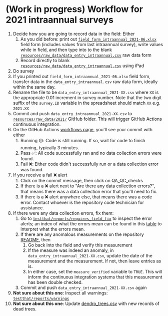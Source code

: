 # (Work in progress) Workflow for 2021 intraannual surveys

1. Decide how you are going to record data in the field: Either
    1. As you did before: print out [`field_form_intraannual_2021-06.xlsx`](https://github.com/SCBI-ForestGEO/Dendrobands/blob/master/resources/field_forms/2021) field form (includes values from last intraannual survey), write values while in field, and then type into to the blank [`resources/raw_data/data_entry_intraannual.csv`](https://github.com/SCBI-ForestGEO/Dendrobands/blob/master/resources/raw_data/data_entry_intraannual.csv) raw data form
    1. Record directly to blank [`resources/raw_data/data_entry_intraannual.csv`](https://github.com/SCBI-ForestGEO/Dendrobands/blob/master/resources/raw_data/data_entry_intraannual.csv) using iPad
1. Do survey
1. If you printed out `field_form_intraannual_2021-06.xlsx` field form, transfer data in the `data_entry_intraannual.csv` raw data form, ideally within the same day.
1. Rename the file to be `data_entry_intraannual_2021-XX.csv` where `XX` is the appropriate 0.01 increment in survey number. Note that the two digit suffix of the `survey.ID` variable in the spreadsheet should match `XX` e.g. `2021.XX`
1. Commit and push `data_entry_intraannual_2021-XX.csv` to [`resources/raw_data/2021/`](https://github.com/SCBI-ForestGEO/Dendrobands/blob/master/resources/raw_data/2021) GitHub folder. This will trigger GitHub Actions continuous integration.
1. On the GitHub Actions [workflows page](https://github.com/SCBI-ForestGEO/Dendrobands/actions), you'll see your commit with either
    1. Running 🟡: Code is still running. If so, wait for code to finish running, typically 3 minutes.
    1. Pass ✅: All code successfully ran and no data collection errors were found.
    1. Fail ❌: Either code didn't successfully run or a data collection error was found.
1. If you receive a fail ❌ alert
    1. Click on the commit message, then click on QA_QC_checks
    1. If there is a ❌ alert next to "Are there any data collection errors?", that means there was a data collection error that you'll need to fix.
    1. If there is a ❌ alert anywhere else, that means there was a code error. Contact whoever is the repository code technician for assistance.
1. If there were any data collection errors, fix them:
    1. Go to [`testthat/reports/requires_field_fix`](https://github.com/SCBI-ForestGEO/Dendrobands/blob/master/testthat/reports/requires_field_fix) to inspect the error alerts; an index of what the errors mean can be found in this [table](https://github.com/SCBI-ForestGEO/Dendrobands/blob/master/testthat/README.md) to interpret what the errors mean.
    1. If there are any anomalous measurements on the repository [README](https://github.com/SCBI-ForestGEO/Dendrobands#anomalous-measurement-report), then
        1. Go back into the field and verify this measurement
        1. If the measure was indeed an anomaly, in `data_entry_intraannual_2021-XX.csv`, update the date of the measurement and the measurement. If not, then leave entries as is.
        1. In either case, set the `measure_verified` variable to `TRUE`. This will inform the continuous integration systems that this measurement has been double checked.
    1. Commit and push `data_entry_intraannual_2021-XX.csv` again
1. **Not sure about this one**: Inspect all warnings: [`testthat/reports/warnings`](https://github.com/SCBI-ForestGEO/Dendrobands/blob/master/testthat/reports/warnings)
1. **Not sure about this one**: Update [dendro_trees.csv](https://github.com/SCBI-ForestGEO/Dendrobands/blob/master/data/dendro_trees.csv) with new records of dead trees.
